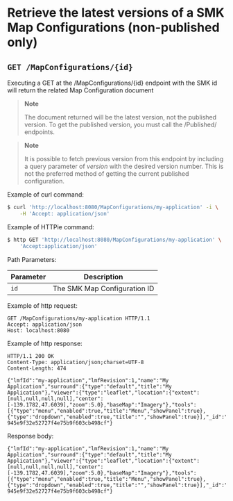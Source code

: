 # Retrieve the latest versions of a SMK Map Configurations (non-published only)
## `GET /MapConfigurations/{id}`

Executing a GET at the /MapConfigurations/{id} endpoint with the SMK id will return the related Map Configuration document

> **Note**
> 
> The document returned will be the latest version, not the published version. 
> To get the published version, you must call the /Published/ endpoints.

> **Note**
> 
> It is possible to fetch previous version from this endpoint by including a query parameter of *version* with the desired version number. 
> This is not the preferred method of getting the current published configuration.

Example of curl command:

``` bash
$ curl 'http://localhost:8080/MapConfigurations/my-application' -i \
    -H 'Accept: application/json'
```

Example of HTTPie command:

``` bash
$ http GET 'http://localhost:8080/MapConfigurations/my-application' \
    'Accept:application/json'
```

Path Parameters:

| Parameter | Description                  |
| --------- | ---------------------------- |
| `id`      | The SMK Map Configuration ID |

Example of http request:

``` http
GET /MapConfigurations/my-application HTTP/1.1
Accept: application/json
Host: localhost:8080
```

Example of http response:

``` http
HTTP/1.1 200 OK
Content-Type: application/json;charset=UTF-8
Content-Length: 474

{"lmfId":"my-application","lmfRevision":1,"name":"My Application","surround":{"type":"default","title":"My Application"},"viewer":{"type":"leaflet","location":{"extent":[null,null,null,null],"center":[-139.1782,47.6039],"zoom":5.0},"baseMap":"Imagery"},"tools":[{"type":"menu","enabled":true,"title":"Menu","showPanel":true},{"type":"dropdown","enabled":true,"title":"","showPanel":true}],"_id":"ad593c1e44230b8894a465a049090521","_rev":"1-945e9f32e52727f4e75b9f603cb498cf"}
```

Response
body:

``` options=
{"lmfId":"my-application","lmfRevision":1,"name":"My Application","surround":{"type":"default","title":"My Application"},"viewer":{"type":"leaflet","location":{"extent":[null,null,null,null],"center":[-139.1782,47.6039],"zoom":5.0},"baseMap":"Imagery"},"tools":[{"type":"menu","enabled":true,"title":"Menu","showPanel":true},{"type":"dropdown","enabled":true,"title":"","showPanel":true}],"_id":"ad593c1e44230b8894a465a049090521","_rev":"1-945e9f32e52727f4e75b9f603cb498cf"}
```
